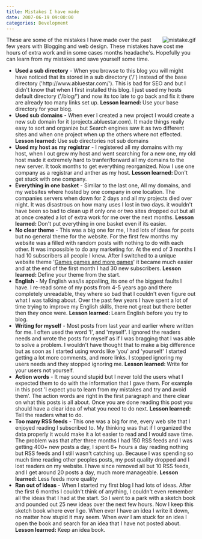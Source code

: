 ```yaml
---
title: Mistakes I have made
date: 2007-06-19 09:00:00
categories: Development
---
```

<a href="/public/uploads/2007/06/mistake.gif" title="mistake.gif"><img src="/public/uploads/2007/06/mistake.thumbnail.gif" alt="mistake.gif" align="right" /></a>These are some of the mistakes I have made over the past few years with Blogging and web design. These mistakes have cost me hours of extra work and in some cases months headache's. Hopefully you can learn from my mistakes and save yourself some time.
<ul>
	<li><strong>Used a sub directory</strong> - When you browse to this blog you will might have noticed that its stored in a sub directory ('/') instead of the base directory ('http://www.abluestar.com/'). This is bad for SEO and but I didn't know that when I first installed this blog.  I just used my hosts default directory ('/blog/') and now its too late to go back and fix it there are already too many links set up.
<strong>Lesson learned: </strong>Use your base directory for your blog.</li>
	<li><strong>Used sub domains</strong> - When ever I created a new project I would create a new sub domain for it (projectx.abluestar.com). It made things really easy to sort and organize but Search engines saw it as two different sites and when one project when up the others where not effected.
<strong>Lesson learned: </strong>Use sub directories not sub domains<strong> </strong></li>
	<li><strong>Used my host as my registrar</strong> - I registered all my domains with my host, when I out grew my host and went searching for a new one, my old host made it extremely hard to tranfer/forward all my domains to the new server. It took months to get everything reorganized. Now I use one company as a registrar and anther as my host. <strong>
</strong><strong>Lesson learned: </strong>Don't get stuck with one company.<strong> </strong></li>
	<li><strong>Everything in one basket</strong> - Similar to the last one, All my domains, and my websites where hosted by one company in one location. The companies servers when down for 2 days and all my projects died over night. It was disastrous on how many uses I lost in two days. it wouldn't have been so bad to clean up if only one or two sites dropped out but all at once created a lot of extra work for me over the next months. <strong>
</strong><strong>Lesson learned: </strong>Don't put everything in one basket even if its easier.</li>
	<li><strong>No clear theme</strong> - This was a big one for me, I had lots of ideas for posts but no general theme for the website. For the first few months my website was a filled with random posts with nothing to do with each other. It was impossible to do any marketing for. At the end of 3 months I had 10 subscribers all people I knew. After I switched to a unique  website theme '<a href="http://www.abluestar.com/games/">Games games and more games</a>' it became much easier and at the end of the first month I had 30 new subscribers.
<strong>Lesson learned: </strong>Define your theme from the start.</li>
	<li><strong>English</strong> - My English was/is appalling, its one of the biggest faults I have. I re-read some of my posts from 4-5 years ago and there completely unreadable, they where so bad that I couldn't even figure out what I was talking about. Over the past few years I have spent a lot of time trying to improve my English skills, there not great but there better then they once were. <strong>
</strong><strong>Lesson learned: </strong>Learn English before you try to blog.</li>
	<li><strong>Writing for myself</strong> - Most posts from last year and earlier where written for me. I often used the word 'I', and 'myself'. I ignored the readers needs and wrote the posts for myself as if I was bragging that I was able to solve a problem. I wouldn't have thought that to make a big difference but as soon as I started using words like 'you' and 'yourself' I started getting a lot more comments, and more links. I stopped ignoring my users needs and they stopped ignoring me. <strong>
</strong><strong>Lesson learned: </strong>Write for your users not yourself.</li>
	<li><strong>Action words</strong> - It may sound stupid but I never told the users what I expected them to do with the information that I gave them.  For example in this post 'I expect you to learn from my mistakes and try and avoid them'. The action words are right in the first paragraph and there clear on what this posts is all about. Once you are done reading this post you should have a clear idea of what you need to do next. <strong>
</strong><strong>Lesson learned: </strong>Tell the readers what to do.</li>
	<li><strong>Too many RSS feeds</strong> - This one was a big for me, every web site that I enjoyed reading I subscribed to. My thinking was that if I organized the data properly it would make it a lot easier to read and I would save time. The problem was that after three months I had 150 RSS feeds and I was getting 400+ new posts a day, I spent 6+ hours a day reading nothing but RSS feeds and I still wasn't catching up. Because I was spending so much time reading other peoples posts, my post quality dropped and I lost readers on my website. I have since removed all but 10 RSS feeds, and I get around 20 posts a day, much more manageable. <strong>
</strong><strong>Lesson learned: </strong>Less feeds more quality</li>
	<li><strong>Ran out of ideas</strong> - When I started my first blog I had lots of ideas. After the first 6 months I couldn't think of anything, I couldn't even remember all the ideas that I had at the start. So I went to a park with a sketch book and pounded out 25 new ideas over the next few hours. Now I keep this sketch book where ever I go. When ever I have an idea I write it down, no matter how stupid it may seem.  When ever I am stuck for an idea I open the book and search for an idea that I have not posted about. <strong>
</strong><strong>Lesson learned: </strong>Keep an idea book.<strong> </strong></li>
</ul>
